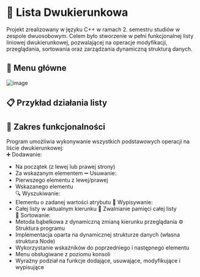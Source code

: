 # 🔁 Lista Dwukierunkowa
Projekt zrealizowany w języku C++ w ramach 2. semestru studiów w zespole dwuosobowym.
Celem było stworzenie w pełni funkcjonalnej listy liniowej dwukierunkowej, pozwalającej na operacje modyfikacji, przeglądania, sortowania oraz zarządzania dynamiczną strukturą danych.
## 🧭 Menu główne
![image](https://github.com/user-attachments/assets/b153bb14-ccdf-4aae-8d3a-103561a627d9)
## 📋 Przykład działania listy
## 🔧 Zakres funkcjonalności
Program umożliwia wykonywanie wszystkich podstawowych operacji na liście dwukierunkowej:  
➕ Dodawanie:  
* Na początek (z lewej lub prawej strony)
* Za wskazanym elementem
➖ Usuwanie:  
* Pierwszego elementu z lewej/prawej
* Wskazanego elementu  
🔍 Wyszukiwanie:  
* Elementu o zadanej wartości atrybutu
📜 Wypisywanie:  
* Całej listy w aktualnym kierunku
🧹 Zwalnianie pamięci całej listy  
🔄 Sortowanie:  
* Metoda bąbelkowa z dynamiczną zmianą kierunku przeglądania
⚙️ Struktura programu  
* Implementacja oparta na dynamicznej strukturze danych (własna struktura Node)
* Wykorzystanie wskaźników do poprzedniego i następnego elementu
* Menu obsługiwane z poziomu konsoli
* Wyraźny podział na funkcje dodające, usuwające, modyfikujące i wypisujące
